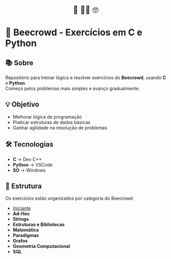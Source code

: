 <p align="center" style="font-size: 1.5rem;">
  🌸 👩‍💻 🤓
</p>

# 🚀 Beecrowd - Exercícios em C e Python

## 📚 Sobre
Repositório para treinar lógica e resolver exercícios do **Beecrowd**, usando **C** e **Python**.  
Começo pelos problemas mais simples e avanço gradualmente.

## 💡 Objetivo
- Melhorar lógica de programação  
- Praticar estruturas de dados básicas  
- Ganhar agilidade na resolução de problemas  

## 🛠️ Tecnologias
- **C** → Dev C++  
- **Python** → VSCode  
- **SO** → Windows  

## 📂 Estrutura
Os exercícios estão organizados por categoria do Beecrowd:  
-  [Iniciante](./01-iniciante)
- **Ad-Hoc**  
- **Strings**  
- **Estruturas e Bibliotecas**  
- **Matemática**  
- **Paradigmas**  
- **Grafos**  
- **Geometria Computacional**  
- **SQL**

